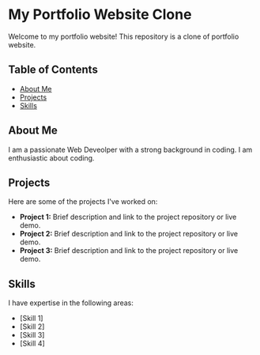 # My Portfolio Website Clone

Welcome to my portfolio website! This repository is a clone of portfolio website.

## Table of Contents

- [About Me](#about-me)
- [Projects](#projects)
- [Skills](#skills)

## About Me

I am a passionate Web Deveolper with a strong background in coding. I am enthusiastic about coding.

## Projects

Here are some of the projects I've worked on:

- **Project 1:** Brief description and link to the project repository or live demo.
- **Project 2:** Brief description and link to the project repository or live demo.
- **Project 3:** Brief description and link to the project repository or live demo.

## Skills

I have expertise in the following areas:

- [Skill 1]
- [Skill 2]
- [Skill 3]
- [Skill 4]

